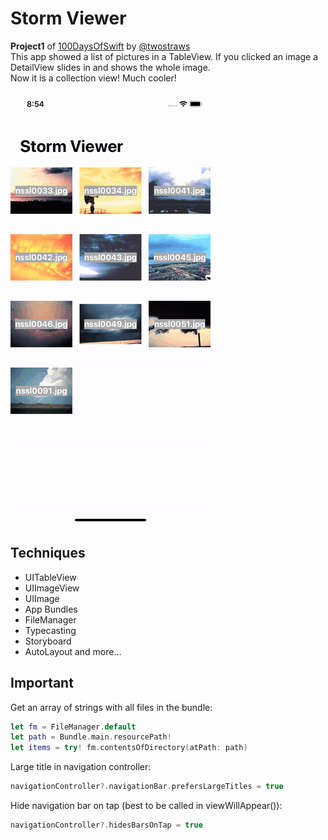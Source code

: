 # Storm Viewer
**Project1** of [100DaysOfSwift](https://www.hackingwithswift.com/100) by [@twostraws](https://github.com/twostraws)\
This app showed a list of pictures in a TableView. If you clicked an image a DetailView slides in and shows the whole image.<br>
Now it is a collection view! Much cooler!

![Storm Viewer Image](images/stormViewerC.gif "Storm Viewer")

## Techniques
- UITableView
- UIImageView
- UIImage
- App Bundles
- FileManager
- Typecasting
- Storyboard
- AutoLayout
and more...

## Important

Get an array of strings with all files in the bundle:
```swift
let fm = FileManager.default
let path = Bundle.main.resourcePath!
let items = try! fm.contentsOfDirectory(atPath: path)
```
Large title in navigation controller:
```swift
navigationController?.navigationBar.prefersLargeTitles = true
```
Hide navigation bar on tap (best to be called in viewWillAppear()):
```swift
navigationController?.hidesBarsOnTap = true
```